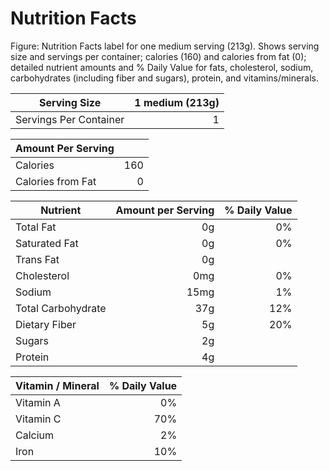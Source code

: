 # Nutrition Facts

Figure: Nutrition Facts label for one medium serving (213g). Shows serving size and servings per container; calories (160) and calories from fat (0); detailed nutrient amounts and % Daily Value for fats, cholesterol, sodium, carbohydrates (including fiber and sugars), protein, and vitamins/minerals.

| Serving Size | 1 medium (213g) |
|---|---:|
| Servings Per Container | 1 |

| Amount Per Serving |  |
|---|---:|
| Calories | 160 |
| Calories from Fat | 0 |

| Nutrient | Amount per Serving | % Daily Value |
|---|---:|---:|
| Total Fat | 0g | 0% |
| Saturated Fat | 0g | 0% |
| Trans Fat | 0g |  |
| Cholesterol | 0mg | 0% |
| Sodium | 15mg | 1% |
| Total Carbohydrate | 37g | 12% |
| Dietary Fiber | 5g | 20% |
| Sugars | 2g |  |
| Protein | 4g |  |

| Vitamin / Mineral | % Daily Value |
|---|---:|
| Vitamin A | 0% |
| Vitamin C | 70% |
| Calcium | 2% |
| Iron | 10% |
